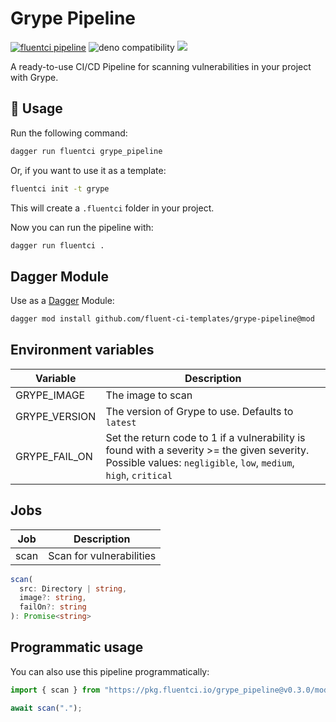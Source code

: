 # Grype Pipeline

[![fluentci pipeline](https://img.shields.io/badge/dynamic/json?label=pkg.fluentci.io&labelColor=%23000&color=%23460cf1&url=https%3A%2F%2Fapi.fluentci.io%2Fv1%2Fpipeline%2Fgrype_pipeline&query=%24.version)](https://pkg.fluentci.io/grype_pipeline)
![deno compatibility](https://shield.deno.dev/deno/^1.37)
[![](https://img.shields.io/codecov/c/gh/fluent-ci-templates/grype-pipeline)](https://codecov.io/gh/fluent-ci-templates/grype-pipeline)

A ready-to-use CI/CD Pipeline for scanning vulnerabilities in your project with Grype.

## 🚀 Usage

Run the following command:

```bash
dagger run fluentci grype_pipeline
```

Or, if you want to use it as a template:

```bash
fluentci init -t grype
```

This will create a `.fluentci` folder in your project.

Now you can run the pipeline with:

```bash
dagger run fluentci .
```

## Dagger Module

Use as a [Dagger](https://dagger.io) Module:

```bash
dagger mod install github.com/fluent-ci-templates/grype-pipeline@mod
```


## Environment variables

| Variable                | Description                                       |
| ----------------------- | ------------------------------------------------- |
| GRYPE_IMAGE             | The image to scan                                 |
| GRYPE_VERSION           | The version of Grype to use. Defaults to `latest` |
| GRYPE_FAIL_ON           | Set the return code to 1 if a vulnerability is found with a severity >= the given severity. Possible values: `negligible`, `low`, `medium`, `high`, `critical` |

## Jobs

| Job      | Description                  |
| -------- | ---------------------------- |
| scan     | Scan for vulnerabilities     |

```typescript
scan(
  src: Directory | string,
  image?: string,
  failOn?: string
): Promise<string>
```

## Programmatic usage

You can also use this pipeline programmatically:

```ts
import { scan } from "https://pkg.fluentci.io/grype_pipeline@v0.3.0/mod.ts";

await scan(".");
```
